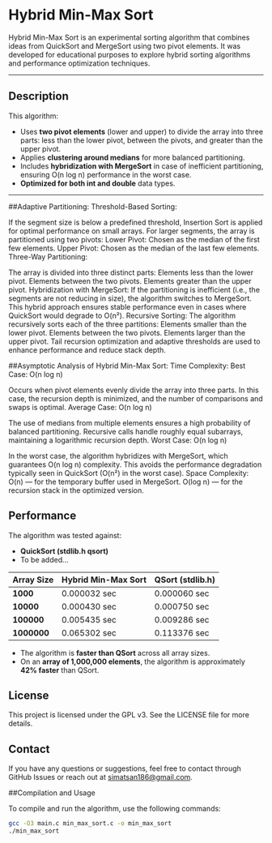 # Hybrid Min-Max Sort

Hybrid Min-Max Sort is an experimental sorting algorithm that combines ideas from QuickSort and MergeSort using two pivot elements. It was developed for educational purposes to explore hybrid sorting algorithms and performance optimization techniques. 

---
## Description

This algorithm:
- Uses **two pivot elements** (lower and upper) to divide the array into three parts: less than the lower pivot, between the pivots, and greater than the upper pivot.
- Applies **clustering around medians** for more balanced partitioning.
- Includes **hybridization with MergeSort** in case of inefficient partitioning, ensuring O(n log n) performance in the worst case.
- **Optimized for both int and double** data types.
---

##Adaptive Partitioning:
Threshold-Based Sorting:

If the segment size is below a predefined threshold, Insertion Sort is applied for optimal performance on small arrays.
For larger segments, the array is partitioned using two pivots:
Lower Pivot: Chosen as the median of the first few elements.
Upper Pivot: Chosen as the median of the last few elements.
Three-Way Partitioning:

The array is divided into three distinct parts:
Elements less than the lower pivot.
Elements between the two pivots.
Elements greater than the upper pivot.
Hybridization with MergeSort:
If the partitioning is inefficient (i.e., the segments are not reducing in size), the algorithm switches to MergeSort.
This hybrid approach ensures stable performance even in cases where QuickSort would degrade to O(n²).
Recursive Sorting:
The algorithm recursively sorts each of the three partitions:
Elements smaller than the lower pivot.
Elements between the two pivots.
Elements larger than the upper pivot.
Tail recursion optimization and adaptive thresholds are used to enhance performance and reduce stack depth.

##Asymptotic Analysis of Hybrid Min-Max Sort:
Time Complexity:
Best Case: O(n log n)

Occurs when pivot elements evenly divide the array into three parts.
In this case, the recursion depth is minimized, and the number of comparisons and swaps is optimal.
Average Case: O(n log n)

The use of medians from multiple elements ensures a high probability of balanced partitioning.
Recursive calls handle roughly equal subarrays, maintaining a logarithmic recursion depth.
Worst Case: O(n log n)

In the worst case, the algorithm hybridizes with MergeSort, which guarantees O(n log n) complexity.
This avoids the performance degradation typically seen in QuickSort (O(n²) in the worst case).
Space Complexity:
O(n) — for the temporary buffer used in MergeSort.
O(log n) — for the recursion stack in the optimized version.

## Performance

The algorithm was tested against:
- **QuickSort (stdlib.h qsort)**
- To be added...

| Array Size     | Hybrid Min-Max Sort | QSort (stdlib.h) |
| -------------- | ------------------- | ---------------- |
| **1000**       | 0.000032 sec         | 0.000060 sec     | 
| **10000**      | 0.000430 sec         | 0.000750 sec     | 
| **100000**     | 0.005435 sec         | 0.009286 sec     | 
| **1000000**    | 0.065302 sec         | 0.113376 sec     |

- The algorithm is **faster than QSort** across all array sizes.
- On an **array of 1,000,000 elements**, the algorithm is approximately **42% faster** than QSort.

## License
This project is licensed under the GPL v3. See the LICENSE file for more details.

## Contact
If you have any questions or suggestions, feel free to contact through GitHub Issues or reach out at simatsan186@gmail.com.

##Compilation and Usage

To compile and run the algorithm, use the following commands:

```bash
gcc -O3 main.c min_max_sort.c -o min_max_sort
./min_max_sort

